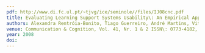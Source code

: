 ```yaml
---
pdf: http://www.di.fc.ul.pt/~tjvg/ice/seminole//files/IJ08cnc.pdf
title: Evaluating Learning Support Systems Usability\: An Empirical Approach
authors: Alexandra Rentróia-Bonito, Tiago Guerreiro, André Martins, Vitor Fernandes, Joaquim Jorge
venue: Communication & Cognition, Vol. 41, Nr. 1 & 2 ISSN\: 0773-4182, January, 2008
year: 2008
doi: 
---
```

